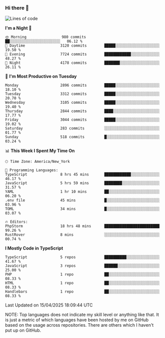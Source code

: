 ### Hi there 👋

<!--
**LynxJinxxy/LynxJinxxy** is a ✨ _special_ ✨ repository because its `README.md` (this file) appears on your GitHub profile.

Here are some ideas to get you started:

- 🔭 I’m currently working on ...
- 🌱 I’m currently learning ...
- 👯 I’m looking to collaborate on ...
- 🤔 I’m looking for help with ...
- 💬 Ask me about ...
- 📫 How to reach me: ...
- 😄 Pronouns: ...
- ⚡ Fun fact: ...
-->

<!--START_SECTION:waka-->
![Lines of code](https://img.shields.io/badge/From%20Hello%20World%20I%27ve%20Written-24.7%20million%20lines%20of%20code-blue)

**I'm a Night 🦉** 

```text
🌞 Morning                980 commits         ██░░░░░░░░░░░░░░░░░░░░░░░   06.12 % 
🌆 Daytime                3120 commits        █████░░░░░░░░░░░░░░░░░░░░   19.50 % 
🌃 Evening                7724 commits        ████████████░░░░░░░░░░░░░   48.27 % 
🌙 Night                  4178 commits        ███████░░░░░░░░░░░░░░░░░░   26.11 % 
```
📅 **I'm Most Productive on Tuesday** 

```text
Monday                   2896 commits        █████░░░░░░░░░░░░░░░░░░░░   18.10 % 
Tuesday                  3312 commits        █████░░░░░░░░░░░░░░░░░░░░   20.70 % 
Wednesday                3105 commits        █████░░░░░░░░░░░░░░░░░░░░   19.40 % 
Thursday                 2844 commits        ████░░░░░░░░░░░░░░░░░░░░░   17.77 % 
Friday                   3044 commits        █████░░░░░░░░░░░░░░░░░░░░   19.02 % 
Saturday                 283 commits         ░░░░░░░░░░░░░░░░░░░░░░░░░   01.77 % 
Sunday                   518 commits         █░░░░░░░░░░░░░░░░░░░░░░░░   03.24 % 
```


📊 **This Week I Spent My Time On** 

```text
🕑︎ Time Zone: America/New_York

💬 Programming Languages: 
TypeScript               8 hrs 45 mins       ████████████░░░░░░░░░░░░░   46.17 % 
JavaScript               5 hrs 59 mins       ████████░░░░░░░░░░░░░░░░░   31.57 % 
YAML                     1 hr 10 mins        ██░░░░░░░░░░░░░░░░░░░░░░░   06.20 % 
.env file                45 mins             █░░░░░░░░░░░░░░░░░░░░░░░░   03.96 % 
TOML                     34 mins             █░░░░░░░░░░░░░░░░░░░░░░░░   03.07 % 

🔥 Editors: 
PhpStorm                 18 hrs 48 mins      █████████████████████████   99.26 % 
RustRover                8 mins              ░░░░░░░░░░░░░░░░░░░░░░░░░   00.74 % 
```

**I Mostly Code in TypeScript** 

```text
TypeScript               5 repos             ██████████░░░░░░░░░░░░░░░   41.67 % 
JavaScript               3 repos             ██████░░░░░░░░░░░░░░░░░░░   25.00 % 
PHP                      1 repo              ██░░░░░░░░░░░░░░░░░░░░░░░   08.33 % 
HTML                     1 repo              ██░░░░░░░░░░░░░░░░░░░░░░░   08.33 % 
Handlebars               1 repo              ██░░░░░░░░░░░░░░░░░░░░░░░   08.33 % 
```




 Last Updated on 15/04/2025 18:09:44 UTC
<!--END_SECTION:waka-->
NOTE: Top languages does not indicate my skill level or anything like that. It is just a metric of which languages have been hosted by me on GitHub based on the usage across repositories. There are others which I haven't put up on GitHub.
